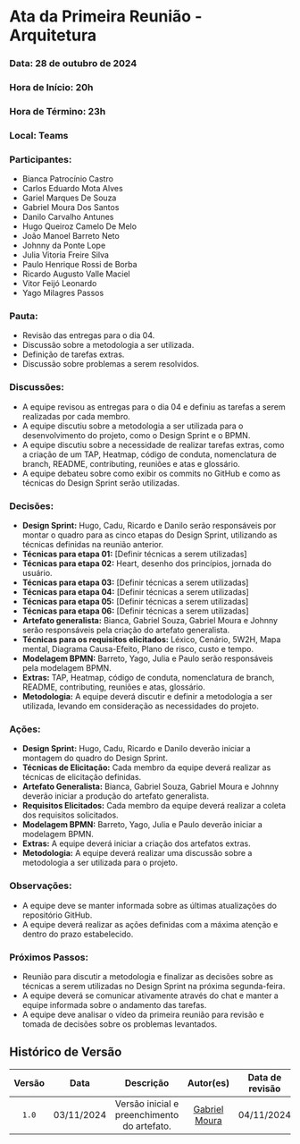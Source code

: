 # Ata da Primeira Reunião - Arquitetura

### Data: 28 de outubro de 2024

### Hora de Início: 20h

### Hora de Término: 23h

### Local: Teams

### Participantes:

- Bianca Patrocínio Castro
- Carlos Eduardo Mota Alves
- Gariel Marques De Souza
- Gabriel Moura Dos Santos
- Danilo Carvalho Antunes
- Hugo Queiroz Camelo De Melo
- João Manoel Barreto Neto
- Johnny da Ponte Lope
- Julia Vitoria Freire Silva
- Paulo Henrique Rossi de Borba
- Ricardo Augusto Valle Maciel
- Vitor Feijó Leonardo
- Yago Milagres Passos

### Pauta:

* Revisão das entregas para o dia 04.
* Discussão sobre a metodologia a ser utilizada.
* Definição de tarefas extras.
* Discussão sobre problemas a serem resolvidos.

### Discussões:

* A equipe revisou as entregas para o dia 04 e definiu as tarefas a serem realizadas por cada membro.
* A equipe discutiu sobre a metodologia a ser utilizada para o desenvolvimento do projeto, como o Design Sprint e o BPMN.
* A equipe discutiu sobre a necessidade de realizar tarefas extras, como a criação de um TAP, Heatmap, código de conduta, nomenclatura de branch, README, contributing, reuniões e atas e glossário. 
* A equipe debateu sobre como exibir os commits no GitHub e como as técnicas do Design Sprint serão utilizadas.

### Decisões:

* **Design Sprint:** Hugo, Cadu, Ricardo e Danilo serão responsáveis por montar o quadro para as cinco etapas do Design Sprint, utilizando as técnicas definidas na reunião anterior. 
* **Técnicas para etapa 01:** [Definir técnicas a serem utilizadas]
* **Técnicas para etapa 02:**  Heart, desenho dos princípios, jornada do usuário. 
* **Técnicas para etapa 03:** [Definir técnicas a serem utilizadas]
* **Técnicas para etapa 04:** [Definir técnicas a serem utilizadas]
* **Técnicas para etapa 05:** [Definir técnicas a serem utilizadas]
* **Técnicas para etapa 06:** [Definir técnicas a serem utilizadas]
* **Artefato generalista:** Bianca, Gabriel Souza, Gabriel Moura e Johnny serão responsáveis pela criação do artefato generalista.
* **Técnicas para os requisitos elicitados:** Léxico, Cenário, 5W2H, Mapa mental, Diagrama Causa-Efeito, Plano de risco, custo e tempo.
* **Modelagem BPMN:** Barreto, Yago, Julia e Paulo serão responsáveis pela modelagem BPMN. 
* **Extras:** TAP, Heatmap, código de conduta, nomenclatura de branch, README, contributing, reuniões e atas, glossário.
* **Metodologia:** A equipe deverá discutir e definir a metodologia a ser utilizada, levando em consideração as necessidades do projeto.

### Ações:

* **Design Sprint:** Hugo, Cadu, Ricardo e Danilo deverão iniciar a montagem do quadro do Design Sprint.
* **Técnicas de Elicitação:** Cada membro da equipe deverá realizar as técnicas de elicitação definidas. 
* **Artefato Generalista:** Bianca, Gabriel Souza, Gabriel Moura e Johnny deverão iniciar a produção do artefato generalista. 
* **Requisitos Elicitados:**  Cada membro da equipe deverá realizar a coleta dos requisitos solicitados.
* **Modelagem BPMN:** Barreto, Yago, Julia e Paulo deverão iniciar a modelagem BPMN.
* **Extras:** A equipe deverá iniciar a criação dos artefatos extras.
* **Metodologia:** A equipe deverá realizar uma discussão sobre a metodologia a ser utilizada para o projeto. 

### Observações:

* A equipe deve se manter informada sobre as últimas atualizações do repositório GitHub. 
* A equipe deverá realizar as ações definidas com a máxima atenção e dentro do prazo estabelecido.

### Próximos Passos:

* Reunião para discutir a metodologia e finalizar as decisões sobre as técnicas a serem utilizadas no Design Sprint na próxima segunda-feira.
* A equipe deverá se comunicar ativamente através do chat e manter a equipe informada sobre o andamento das tarefas.
* A equipe deve analisar o vídeo da primeira reunião para revisão e tomada de decisões sobre os problemas levantados. 

## Histórico de Versão
| Versão | Data | Descrição | Autor(es) | Data de revisão | Revisor(es) |
| :-: | :-: | :-: | :-: | :-: | :-: |
| `1.0` | 03/11/2024 | Versão inicial e preenchimento do artefato. | [Gabriel Moura](https://github.com/GabrielMS00) |  04/11/2024  |  [João Barreto](https://github.com/JoaoBarreto03)  |
